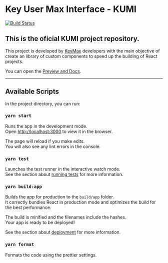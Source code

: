 # Key User Max Interface - KUMI

[![Build Status](https://travis-ci.org/KeyMax-Dev/kumi.svg?branch=master)](https://travis-ci.org/KeyMax-Dev/kumi)

## This is the oficial KUMI project repository.

This project is developed by [KeyMax](https://www.keymax.com.br/) developers with the main objective of create an library of custom components to speed up the building of React projects.

You can open the [Preview and Docs](https://keymax-dev.github.io/kumi).

---

## Available Scripts

In the project directory, you can run:

### `yarn start`

Runs the app in the development mode.<br />
Open [http://localhost:3000](http://localhost:3000) to view it in the browser.

The page will reload if you make edits.<br />
You will also see any lint errors in the console.

### `yarn test`

Launches the test runner in the interactive watch mode.<br />
See the section about [running tests](https://facebook.github.io/create-react-app/docs/running-tests) for more information.

### `yarn build:app`

Builds the app for production to the `build/app` folder.<br />
It correctly bundles React in production mode and optimizes the build for the best performance.

The build is minified and the filenames include the hashes.<br />
Your app is ready to be deployed!

See the section about [deployment](https://facebook.github.io/create-react-app/docs/deployment) for more information.

### `yarn format`

Formats the code using the prettier settings.
